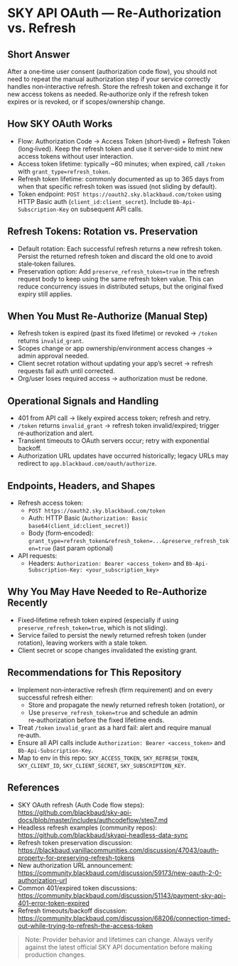 # SKY API OAuth — Re‑Authorization vs. Refresh

## Short Answer
After a one‑time user consent (authorization code flow), you should not need to repeat the manual authorization step if your service correctly handles non‑interactive refresh. Store the refresh token and exchange it for new access tokens as needed. Re‑authorize only if the refresh token expires or is revoked, or if scopes/ownership change.

## How SKY OAuth Works
- Flow: Authorization Code → Access Token (short‑lived) + Refresh Token (long‑lived). Keep the refresh token and use it server‑side to mint new access tokens without user interaction.
- Access token lifetime: typically ~60 minutes; when expired, call `/token` with `grant_type=refresh_token`.
- Refresh token lifetime: commonly documented as up to 365 days from when that specific refresh token was issued (not sliding by default).
- Token endpoint: `POST https://oauth2.sky.blackbaud.com/token` using HTTP Basic auth (`client_id:client_secret`). Include `Bb-Api-Subscription-Key` on subsequent API calls.

## Refresh Tokens: Rotation vs. Preservation
- Default rotation: Each successful refresh returns a new refresh token. Persist the returned refresh token and discard the old one to avoid stale‑token failures.
- Preservation option: Add `preserve_refresh_token=true` in the refresh request body to keep using the same refresh token value. This can reduce concurrency issues in distributed setups, but the original fixed expiry still applies.

## When You Must Re‑Authorize (Manual Step)
- Refresh token is expired (past its fixed lifetime) or revoked → `/token` returns `invalid_grant`.
- Scopes change or app ownership/environment access changes → admin approval needed.
- Client secret rotation without updating your app’s secret → refresh requests fail auth until corrected.
- Org/user loses required access → authorization must be redone.

## Operational Signals and Handling
- 401 from API call → likely expired access token; refresh and retry.
- `/token` returns `invalid_grant` → refresh token invalid/expired; trigger re‑authorization and alert.
- Transient timeouts to OAuth servers occur; retry with exponential backoff.
- Authorization URL updates have occurred historically; legacy URLs may redirect to `app.blackbaud.com/oauth/authorize`.

## Endpoints, Headers, and Shapes
- Refresh access token:
  - `POST https://oauth2.sky.blackbaud.com/token`
  - Auth: HTTP Basic (`Authorization: Basic base64(client_id:client_secret)`)
  - Body (form‑encoded): `grant_type=refresh_token&refresh_token=...&preserve_refresh_token=true` (last param optional)
- API requests:
  - Headers: `Authorization: Bearer <access_token>` and `Bb-Api-Subscription-Key: <your_subscription_key>`

## Why You May Have Needed to Re‑Authorize Recently
- Fixed‑lifetime refresh token expired (especially if using `preserve_refresh_token=true`, which is not sliding).
- Service failed to persist the newly returned refresh token (under rotation), leaving workers with a stale token.
- Client secret or scope changes invalidated the existing grant.

## Recommendations for This Repository
- Implement non‑interactive refresh (firm requirement) and on every successful refresh either:
  - Store and propagate the newly returned refresh token (rotation), or
  - Use `preserve_refresh_token=true` and schedule an admin re‑authorization before the fixed lifetime ends.
- Treat `/token` `invalid_grant` as a hard fail: alert and require manual re‑auth.
- Ensure all API calls include `Authorization: Bearer <access_token>` and `Bb-Api-Subscription-Key`.
- Map to env in this repo: `SKY_ACCESS_TOKEN`, `SKY_REFRESH_TOKEN`, `SKY_CLIENT_ID`, `SKY_CLIENT_SECRET`, `SKY_SUBSCRIPTION_KEY`.

## References
- SKY OAuth refresh (Auth Code flow steps): https://github.com/blackbaud/sky-api-docs/blob/master/includes/authcodeflow/step7.md
- Headless refresh examples (community repos): https://github.com/blackbaud/skyapi-headless-data-sync
- Refresh token preservation discussion: https://blackbaud.vanillacommunities.com/discussion/47043/oauth-property-for-preserving-refresh-tokens
- New authorization URL announcement: https://community.blackbaud.com/discussion/59173/new-oauth-2-0-authorization-url
- Common 401/expired token discussions: https://community.blackbaud.com/discussion/51143/payment-sky-api-401-error-token-expired
- Refresh timeouts/backoff discussion: https://community.blackbaud.com/discussion/68206/connection-timed-out-while-trying-to-refresh-the-access-token

> Note: Provider behavior and lifetimes can change. Always verify against the latest official SKY API documentation before making production changes.

